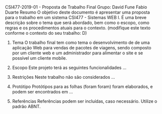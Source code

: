 CSI477-2019-01 - Proposta de Trabalho Final 
Grupo: David Fune Fabio Duarte
Resumo
O objetivo deste documento é apresentar uma proposta para o trabalho em um sistema CSI477 - Sistemas WEB I. É uma breve descrição sobre o tema que será abordado, bem como o escopo, como regras e os procedimentos atuais para o contexto. (modifique este texto conforme o contexto do seu trabalho: D)

1. Tema
O trabalho final tem como tema o desenvolvimento de de uma aplicação Web para vendas de pacotes de viagens, 
sendo composto por um cliente web e um administrador para alimentar o site e se possível um cliente mobile.

2. Escopo
Este projeto terá as seguintes funcionalidades ...

3. Restrições
Neste trabalho não são considerados ...

4. Protótipo
Protótipos para as folhas (foram foram) foram elaborados, e podem ser encontrados em ...

5. Referências
Referências podem ser incluídas, caso necessário. Utilize o padrão ABNT.
